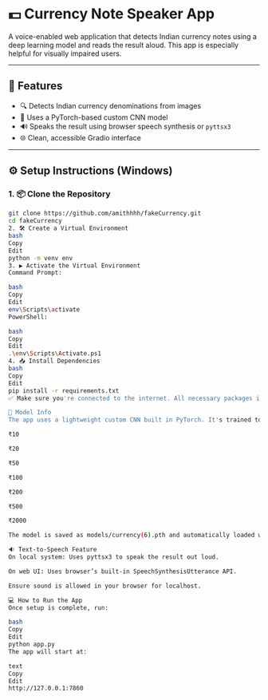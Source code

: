 # 💵 Currency Note Speaker App

A voice-enabled web application that detects Indian currency notes using a deep learning model and reads the result aloud. This app is especially helpful for visually impaired users.

---

## 🚀 Features

- 🔍 Detects Indian currency denominations from images
- 🧠 Uses a PyTorch-based custom CNN model
- 🔊 Speaks the result using browser speech synthesis or `pyttsx3`
- 🌐 Clean, accessible Gradio interface

---

## ⚙️ Setup Instructions (Windows)

### 1. 📦 Clone the Repository

```bash
git clone https://github.com/amithhhh/fakeCurrency.git
cd fakeCurrency
2. 🛠️ Create a Virtual Environment
bash
Copy
Edit
python -m venv env
3. ▶️ Activate the Virtual Environment
Command Prompt:

bash
Copy
Edit
env\Scripts\activate
PowerShell:

bash
Copy
Edit
.\env\Scripts\Activate.ps1
4. 📥 Install Dependencies
bash
Copy
Edit
pip install -r requirements.txt
✅ Make sure you're connected to the internet. All necessary packages including gradio, torch, pyttsx3, etc., will be installed.

🧠 Model Info
The app uses a lightweight custom CNN built in PyTorch. It's trained to identify the following Indian currency notes:

₹10

₹20

₹50

₹100

₹200

₹500

₹2000

The model is saved as models/currency(6).pth and automatically loaded when the app runs.

🔉 Text-to-Speech Feature
On local system: Uses pyttsx3 to speak the result out loud.

On web UI: Uses browser’s built-in SpeechSynthesisUtterance API.

Ensure sound is allowed in your browser for localhost.

💻 How to Run the App
Once setup is complete, run:

bash
Copy
Edit
python app.py
The app will start at:

text
Copy
Edit
http://127.0.0.1:7860

